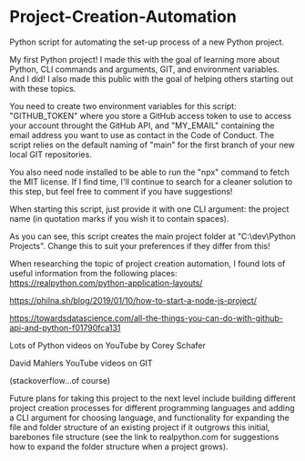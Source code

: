 # Project-Creation-Automation

Python script for automating the set-up process of a new Python project.

My first Python project! I made this with the goal of learning more about Python, CLI commands and arguments, GIT, and environment variables. And I did! I also made this public with the goal of helping others starting out with these topics.

You need to create two environment variables for this script: "GITHUB_TOKEN" where you store a GitHub access token to use to access your account throught the GitHub API, and "MY_EMAIL" containing the email address you want to use as contact in the Code of Conduct. The script relies on the default naming of "main" for the first branch of your new local GIT repositories.

You also need node installed to be able to run the "npx" command to fetch the MIT license. If I find time, I'll continue to search for a cleaner solution to this step, but feel free to comment if you have suggestions!

When starting this script, just provide it with one CLI argument: the project name (in quotation marks if you wish it to contain spaces).

As you can see, this script creates the main project folder at "C:\dev\Python Projects". Change this to suit your preferences if they differ from this!

When researching the topic of project creation automation, I found lots of useful information from the following places:
https://realpython.com/python-application-layouts/

https://philna.sh/blog/2019/01/10/how-to-start-a-node-js-project/

https://towardsdatascience.com/all-the-things-you-can-do-with-github-api-and-python-f01790fca131

Lots of Python videos on YouTube by Corey Schafer

David Mahlers YouTube videos on GIT

(stackoverflow...of course)

Future plans for taking this project to the next level include building different project creation processes for different programming languages and adding a CLI argument for choosing language, and functionality for expanding the file and folder structure of an existing project if it outgrows this initial, barebones file structure (see the link to realpython.com for suggestions how to expand the folder structure when a project grows).
